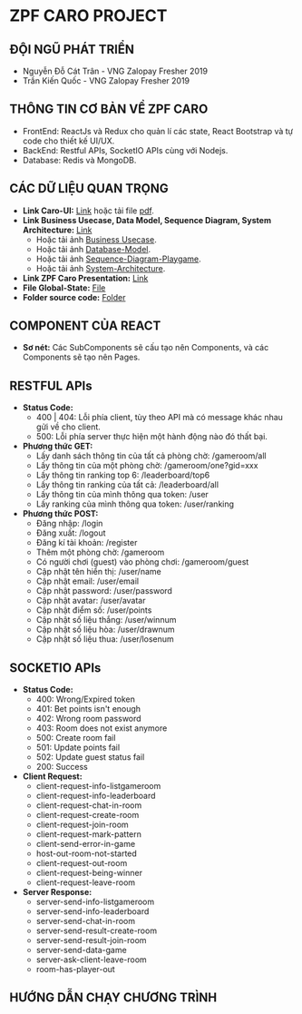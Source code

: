 # ZPF CARO PROJECT

## ĐỘI NGŨ PHÁT TRIỂN
* Nguyễn Đỗ Cát Trân - VNG Zalopay Fresher 2019
* Trần Kiến Quốc - VNG Zalopay Fresher 2019

## THÔNG TIN CƠ BẢN VỀ ZPF CARO
* FrontEnd: ReactJs và Redux cho quản lí các state, React Bootstrap và tự code cho thiết kế UI/UX.
* BackEnd: Restful APIs, SocketIO APIs cùng với Nodejs.
* Database: Redis và MongoDB.

## CÁC DỮ LIỆU QUAN TRỌNG
* **Link Caro-UI:** [Link](https://www.figma.com/file/LPlQn5YO70rqSxQpyaQRaE/Caro?node-id=0%3A1) hoặc tải file [pdf](./resource/Caro-UI-Prototype.pdf).
* **Link Business Usecase, Data Model, Sequence Diagram, System Architecture:** [Link](https://www.draw.io/?state=%7B%22ids%22:%5B%221oSEWveYZ3lSANbjAN46SNVcgFfxhCaBd%22%5D,%22action%22:%22open%22,%22userId%22:%22117314713924989459588%22%7D#G1oSEWveYZ3lSANbjAN46SNVcgFfxhCaBd)
    * Hoặc tải ảnh [Business Usecase](./resource/Business-Usecase.png).
    * Hoặc tải ảnh [Database-Model](./resource/Database-Model.png).
    * Hoặc tải ảnh [Sequence-Diagram-Playgame](./resource/Sequence-Diagram-Playgame.png).
    * Hoặc tải ảnh [System-Architecture](./resource/System-Architecture.png).
* **Link ZPF Caro Presentation:** [Link](https://docs.google.com/presentation/d/1xTEY6z2fbG_WGpdonSfx5mISWtl8B47DKWD1m__GibA/edit#slide=id.g60ef67db01_1_102)
* **File Global-State:** [File](./resource/Global-State.png)
* **Folder source code:** [Folder](../sourcecode)

## COMPONENT CỦA REACT
* **Sơ nét:** Các SubComponents sẽ cấu tạo nên Components, và các Components sẽ tạo nên Pages.

## RESTFUL APIs
* **Status Code:**
    * 400 | 404: Lỗi phía client, tùy theo API mà có message khác nhau gửi về cho client.
    * 500: Lỗi phía server thực hiện một hành động nào đó thất bại.
* **Phương thức GET:**
    * Lấy danh sách thông tin của tất cả phòng chờ: /gameroom/all
    * Lấy thông tin của một phòng chờ: /gameroom/one?gid=xxx
    * Lấy thông tin ranking top 6: /leaderboard/top6
    * Lấy thông tin ranking của tất cả: /leaderboard/all
    * Lấy thông tin của mình thông qua token: /user
    * Lấy ranking của mình thông qua token: /user/ranking
* **Phương thức POST:**
    * Đăng nhập: /login
    * Đăng xuất: /logout
    * Đăng kí tài khoản: /register
    * Thêm một phòng chờ: /gameroom
    * Có người chơi (guest) vào phòng chơi: /gameroom/guest
    * Cập nhật tên hiển thị: /user/name
    * Cập nhật email: /user/email
    * Cập nhật password: /user/password
    * Cập nhật avatar: /user/avatar
    * Cập nhật điểm số: /user/points
    * Cập nhật số liệu thắng: /user/winnum
    * Cập nhật số liệu hòa: /user/drawnum
    * Cập nhật số liệu thua: /user/losenum

## SOCKETIO APIs
* **Status Code:**
    * 400: Wrong/Expired token
    * 401: Bet points isn't enough
    * 402: Wrong room password
    * 403: Room does not exist anymore
    * 500: Create room fail
    * 501: Update points fail
    * 502: Update guest status fail
    * 200: Success
* **Client Request:**
    * client-request-info-listgameroom
    * client-request-info-leaderboard
    * client-request-chat-in-room
    * client-request-create-room
    * client-request-join-room
    * client-request-mark-pattern
    * client-send-error-in-game
    * host-out-room-not-started
    * client-request-out-room
    * client-request-being-winner
    * client-request-leave-room
* **Server Response:**
    * server-send-info-listgameroom
    * server-send-info-leaderboard
    * server-send-chat-in-room
    * server-send-result-create-room
    * server-send-result-join-room
    * server-send-data-game
    * server-ask-client-leave-room
    * room-has-player-out

## HƯỚNG DẪN CHẠY CHƯƠNG TRÌNH





